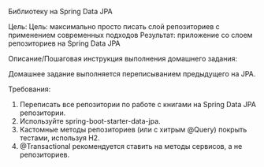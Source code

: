 Библиотеку на Spring Data JPA

Цель:
Цель: максимально просто писать слой репозиториев с применением современных подходов
Результат: приложение со слоем репозиториев на Spring Data JPA

Описание/Пошаговая инструкция выполнения домашнего задания:

Домашнее задание выполняется переписыванием предыдущего на JPA.

Требования:

1. Переписать все репозитории по работе с книгами на Spring Data JPA репозитории.
2. Используйте spring-boot-starter-data-jpa.
3. Кастомные методы репозиториев (или с хитрым @Query) покрыть тестами, используя H2.
4. @Transactional рекомендуется ставить на методы сервисов, а не репозиториев.